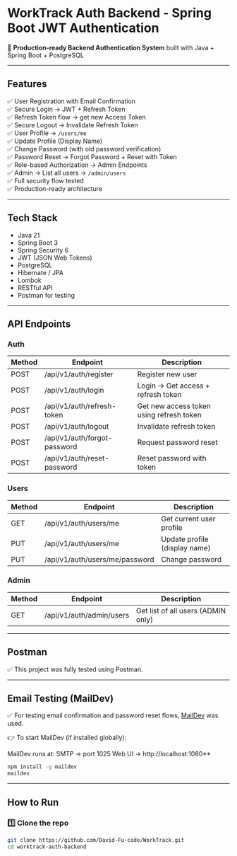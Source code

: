 # WorkTrack Auth Backend - Spring Boot JWT Authentication

🚀 **Production-ready Backend Authentication System** built with Java + Spring Boot + PostgreSQL

---

## Features

✅ User Registration with Email Confirmation  
✅ Secure Login → JWT + Refresh Token  
✅ Refresh Token flow → get new Access Token  
✅ Secure Logout → Invalidate Refresh Token  
✅ User Profile → `/users/me`  
✅ Update Profile (Display Name)  
✅ Change Password (with old password verification)  
✅ Password Reset → Forgot Password + Reset with Token  
✅ Role-based Authorization → Admin Endpoints  
✅ Admin → List all users → `/admin/users`  
✅ Full security flow tested  
✅ Production-ready architecture

---

## Tech Stack

- Java 21
- Spring Boot 3
- Spring Security 6
- JWT (JSON Web Tokens)
- PostgreSQL
- Hibernate / JPA
- Lombok
- RESTful API
- Postman for testing

---

## API Endpoints

### Auth

| Method | Endpoint | Description |
|--------|----------|-------------|
| POST   | /api/v1/auth/register | Register new user |
| POST   | /api/v1/auth/login | Login → Get access + refresh token |
| POST   | /api/v1/auth/refresh-token | Get new access token using refresh token |
| POST   | /api/v1/auth/logout | Invalidate refresh token |
| POST   | /api/v1/auth/forgot-password | Request password reset |
| POST   | /api/v1/auth/reset-password | Reset password with token |

### Users

| Method | Endpoint | Description |
|--------|----------|-------------|
| GET    | /api/v1/auth/users/me | Get current user profile |
| PUT    | /api/v1/auth/users/me | Update profile (display name) |
| PUT    | /api/v1/auth/users/me/password | Change password |

### Admin

| Method | Endpoint | Description |
|--------|----------|-------------|
| GET    | /api/v1/auth/admin/users | Get list of all users (ADMIN only) |

---

## Postman

✅ This project was fully tested using Postman.

---

## Email Testing (MailDev)

✅ For testing email confirmation and password reset flows, [MailDev](https://maildev.github.io/maildev/) was used.

👉 To start MailDev (if installed globally):

MailDev runs at:
SMTP → port 1025
Web UI → http://localhost:1080**

```bash
npm install -g maildev
maildev
```
---
## How to Run

### 1️⃣ Clone the repo

```bash
git clone https://github.com/David-Fu-code/WorkTrack.git
cd worktrack-auth-backend
